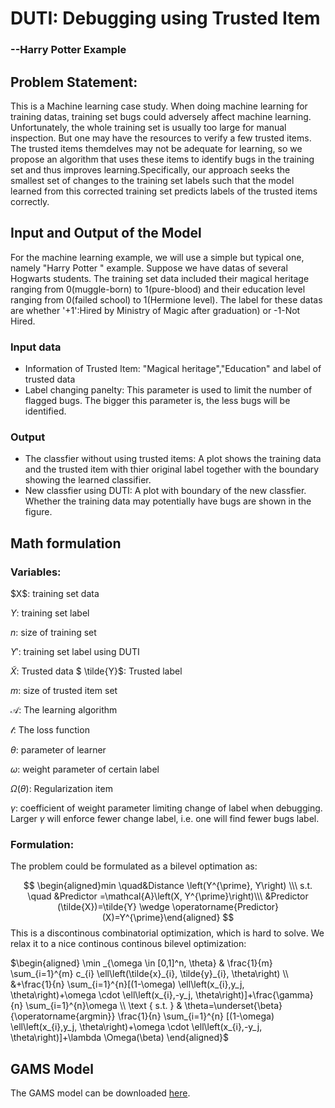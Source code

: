 <h1>
   DUTI: Debugging using Trusted Item
</h1>

<h3>
    --Harry Potter Example
</h3>



<h2>
    Problem Statement:
</h2>

<p>
    This is a Machine learning case study. When doing machine learning for training datas, training set bugs could adversely affect machine learning. Unfortunately, the whole training set is usually too large for manual inspection. But one may have the resources to verify a few trusted items. The trusted items themdelves may not be adequate for learning, so we propose an algorithm that uses these items to identify bugs in the training set and thus improves learning.Specifically, our approach seeks the smallest
set of changes to the training set labels such that the model
learned from this corrected training set predicts labels of the
trusted items correctly.
</p>



<h2>
    Input and Output of the Model
</h2>

For the machine learning example, we will use a simple but typical one, namely "Harry Potter " example.  Suppose we have datas of several Hogwarts students. The training set data included their magical heritage ranging from 0(muggle-born) to 1(pure-blood) and their education level ranging from 0(failed school) to 1(Hermione level).  The label for these datas are whether '+1':Hired by Ministry of Magic after graduation) or -1-Not Hired.

<h3>
    Input data
</h3>

<ul>
    <li>Information of Trusted Item: "Magical heritage","Education" and label of trusted data</li>
    <li>Label changing panelty: This parameter is used to limit the number of flagged bugs. The bigger this parameter is, the less bugs will be identified.</li>
</ul>

<h3>
    Output
</h3>

<ul>
    <li>The classfier without using trusted items:
    A plot shows the training data and the trusted item with thier original label together with the boundary showing the learned classifier.</li>
    <li>New classfier using DUTI: A plot with boundary of the new classfier. Whether the training data may potentially have bugs are shown in the figure.</li>
</ul>



<h2>
    Math formulation
</h2>

<h3>
    Variables:
</h3>
$X$: training set data

$Y$: training set label

$n$: size of training set

$Y'$: training set label using DUTI

$\tilde{X}$: Trusted data 
$ \tilde{Y}$: Trusted label

$m$: size of trusted item set

$\mathcal{A}$: The learning algorithm

$\mathcal{l}$: The loss function

$\theta$: parameter of learner

$\omega$: weight parameter of certain label

$\Omega(\theta)$: Regularization item

$\gamma$: coefficient of weight parameter limiting change of label when debugging. Larger $\gamma$ will enforce fewer change label, i.e.  one will find fewer bugs label.



<h3>
    Formulation:
</h3>


The problem could be formulated as a bilevel optimation as:

 $$
\begin{aligned}min \quad&Distance \left(Y^{\prime}, Y\right) \\\ 
   s.t.  \quad   &Predictor =\mathcal{A}\left(X, Y^{\prime}\right)\\\ 
 &Predictor (\tilde{X})=\tilde{Y} \wedge \operatorname{Predictor}(X)=Y^{\prime}\end{aligned}
$$
This is a discontinous combinatorial optimization, which is hard to solve. We relax it to a nice continous continous bilevel optimization:

$\begin{aligned} \min _{\omega \in [0,1]^n, \theta} & \frac{1}{m} \sum_{i=1}^{m} c_{i} \ell\left(\tilde{x}_{i}, \tilde{y}_{i}, \theta\right) \\ &+\frac{1}{n} \sum_{i=1}^{n}[(1-\omega) \ell\left(x_{i},y_j, \theta\right)+\omega \cdot \ell\left(x_{i},-y_j, \theta\right)]+\frac{\gamma}{n} \sum_{i=1}^{n}\omega \\ \text { s.t. } & \theta=\underset{\beta}{\operatorname{argmin}} \frac{1}{n} \sum_{i=1}^{n}  [(1-\omega) \ell\left(x_{i},y_j, \theta\right)+\omega \cdot \ell\left(x_{i},-y_j, \theta\right)]+\lambda \Omega(\beta) \end{aligned}$



<h2>
    GAMS Model
</h2>
The GAMS model can be downloaded <a href="static_harrypotter_emp/HarryPotter_emp.gms" target="_blank">here</a>.







